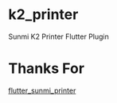 # k2_printer

Sunmi K2 Printer Flutter Plugin

# Thanks For
<a href="https://pub.dev/packages/flutter_sunmi_printer">flutter_sunmi_printer</a>

